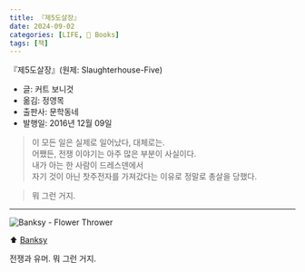 ```yaml
---
title: 『제5도살장』
date: 2024-09-02
categories: [LIFE, 📖 Books]
tags: [책]
---
```



『제5도살장』(원제: Slaughterhouse-Five)
- 글: 커트 보니것
- 옮김: 정영목
- 출판사: 문학동네
- 발행일: 2016년 12월 09일


> 이 모든 일은 실제로 일어났다, 대체로는.   
> 어쨌든, 전쟁 이야기는 아주 많은 부분이 사실이다.   
> 내가 아는 한 사람이 드레스덴에서   
> 자기 것이 아닌 찻주전자를 가져갔다는 이유로 정말로 총살을 당했다.   

> 뭐 그런 거지.


---


![Banksy - Flower Thrower](https://upload.wikimedia.org/wikipedia/commons/c/cb/West_bank.png)

⬆️ [Banksy](https://en.wikipedia.org/wiki/Banksy)


전쟁과 유머. 뭐 그런 거지.
